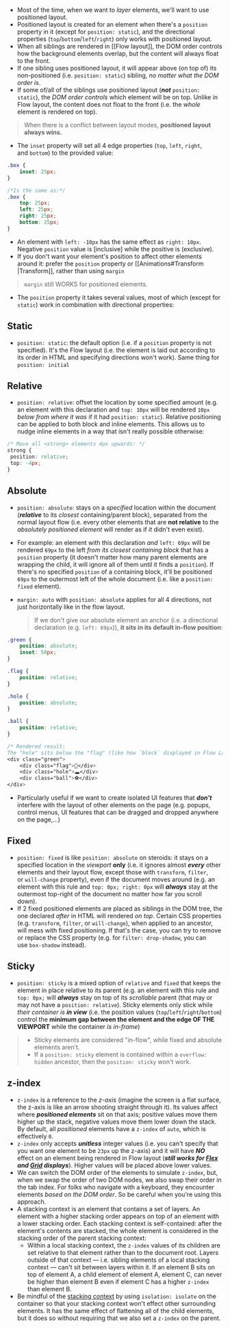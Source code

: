 - Most of the time, when we want to *layer* elements, we'll want to use positioned layout.
- Positioned layout is created for an element when there's a `position` property in it 
  (except for `position: static`), and the directional properties (`top`/`bottom`/`left`/`right`) only works with positioned layout.
- When all siblings are rendered in [[Flow layout]], the DOM order controls how the background elements overlap, but the content will always float to the front.
- If one sibling uses positioned layout, it will appear above (on top of) its non-positioned (i.e. `position: static`) sibling, *no matter what the DOM order is*.
- If some of/all of the siblings use positioned layout (**_not_** `position: static`), the *DOM order controls* which element will be on top. Unlike in Flow layout, the content does not float to the front (i.e. the *whole* element is rendered on top).

> When there is a conflict between layout modes, **positioned layout always wins.**

- The `inset` property will set all 4 edge properties (`top`, `left`, `right`, and `bottom`) to the provided value:
```css
.box {
	inset: 25px;
}

/*Is the same as:*/
.box {
	top: 25px;
	left: 25px;
	right: 25px;
	bottom: 25px;
}
```

- An element with `left: -10px` has the same effect as `right: 10px`. Negative `position` value is [inclusive] while the positive is (exclusive).
- If you don't want your element's position to affect other elements around it: prefer the `position` property or [[Animations#Transform |Transform]], rather than using `margin`
> `margin` still WORKS for positioned elements.

- The `position` property it takes several values, most of which (except for `static`) work in combination with directional properties:
## Static
-  `position: static`: the default option (i.e. if a  `position` property is not specified). It's the Flow layout (i.e. the element is laid out according to its order in HTML and specifying directions won't work). Same thing for `position: initial`
## Relative
- `position: relative`: offset the location by some specified amount (e.g. an element with this declaration and `top: 10px` will be rendered `10px` *below* *from where it was* if it had `position: static`). Relative positioning can be applied to both block and inline elements. This allows us to nudge inline elements in a way that isn't really possible otherwise:
```css
/* Move all <strong> elements 4px upwards: */
strong {
 position: relative;
 top: -4px;
}
```
## Absolute
- `position: absolute`: stays on a *specified* location within the document (***relative*** to its *closest* containing/parent block), separated from the normal layout flow (i.e. every other elements that are **not relative** to the *absolutely positioned element* will render as if *it* didn't even exist). 
- For example: an element with this declaration *and* `left: 69px` will be rendered `69px` to the left *from its closest containing block* that has a `position` property (it doesn't matter how many parent elements are wrapping the child, it will ignore all of them until it finds a `position`). If there's no specified `position` of a containing block, it'll be positioned `69px` to the outermost left of the whole document (i.e. like a `position: fixed` element). 
- `margin: auto` with `position: absolute` applies for all 4 directions, not just horizontally like in the flow layout.
   
  > If we don't give our absolute element an anchor (i.e. a directional declaration (e.g. `left: 69px`)), **it sits in its default in-flow position**:
```css
.green {
	position: absolute;
	inset: 50px;
}

.flag {
	position: relative;
}

.hole {
	position: absolute;
}

.ball {
	position: relative;
}

/* Rendered result:
The "hole" sits below the "flag" (like how `block` displayed in Flow Layout) and the "ball" sits on top of the "hole" as if the "hole" isn't there*/
<div class="green">
	<div class="flag">🚩</div>
	<div class="hole">🕳</div>
	<div class="ball">⚽️</div>
</div>
```
- Particularly useful if we want to create isolated UI features that ***don't*** interfere with the layout of other elements on the page (e.g. popups, control menus, UI features that can be dragged and dropped anywhere on the page,...)
## Fixed
 - `position: fixed` is like `position: absolute` on steroids: it stays on a specified location in the *viewport* **only** (i.e. it ignores almost ***every*** other elements and their layout flow, except those with `transform`, `filter`, or `will-change` property), even if the document moves around (e.g. an element with this rule and `top: 0px; right: 0px` will ***always*** stay at the outermost top-right of the document no matter how far you scroll down).
- If 2 fixed positioned elements are placed as siblings in the DOM tree, the one declared *after* in HTML will rendered *on top*.
	   Certain CSS properties (e.g. `transform`, `filter`, or `will-change`), when applied to an ancestor, will mess with fixed positioning. If that's the case, you can try to remove or replace the CSS property (e.g. for `filter: drop-shadow`, you can use `box-shadow` instead).
## Sticky
 - `position: sticky` is a mixed option of `relative` and `fixed` that keeps the element in place relative to its parent (e.g. an element with this rule and `top: 0px;` will ***always*** stay on top of its *scrollable* parent (that may or may not have a `position: relative`). Sticky elements only stick while *their container* *is **in view*** (i.e. the position values (`top`/`left`/`right`/`bottom`) control the **minimum gap between the element and the edge OF THE VIEWPORT** while the container *is in-frame*)
> - Sticky elements are considered "in-flow", while fixed and absolute elements aren’t. 
> - If a  `position: sticky` element is contained within a `overflow: hidden` ancestor, then the `position: sticky` won't work.

## z-index
- `z-index` is a reference to the *z-axis* (imagine the screen is a flat surface, the z-axis is like an arrow shooting straight through it). Its values affect where ***positioned elements*** sit on that axis; positive values move them higher up the stack, negative values move them lower down the stack. By default, all *positioned* elements have a `z-index` of `auto`, which is effectively `0`.
- `z-index` only accepts ***unitless*** integer values (i.e. you can't specify that you want one element to be `23px` up the z-axis) and it will have **_NO_** effect on an element being rendered in Flow layout (***still works for [Flex](https://courses.joshwcomeau.com/css-for-js/04-flexbox/11-flex-interactions) and [Grid](https://courses.joshwcomeau.com/css-for-js/07-css-grid/14-sticky-grids) displays***). Higher values will be placed above lower values.
- We can switch the DOM order of the elements to simulate `z-index`, but, when we swap the order of two DOM nodes, we also swap their order in the tab index. For folks who navigate with a keyboard, they encounter elements _based on the DOM order_. So be careful when you're using this approach.
- A stacking context is an element that contains a set of layers. An element with a higher stacking order appears on top of an element with a lower stacking order. Each stacking context is self-contained: after the element's contents are stacked, the whole element is considered in the stacking order of the parent stacking context:
	- Within a local stacking context, the `z-index` values of its children are set relative to that element rather than to the document root. Layers outside of that context — i.e. sibling elements of a local stacking context — can't sit between layers within it. If an element B sits on top of element A, a child element of element A, element C, can never be higher than element B even if element C has a higher `z-index` than element B.
- Be mindful of the [stacking context](https://developer.mozilla.org/en-US/docs/Web/CSS/CSS_Positioning/Understanding_z_index/The_stacking_context) by using `isolation: isolate` on the container so that your stacking context won't effect other surrounding elements. It has the same effect of flattening all of the child elements, but it does so without requiring that we also set a `z-index` on the parent.
